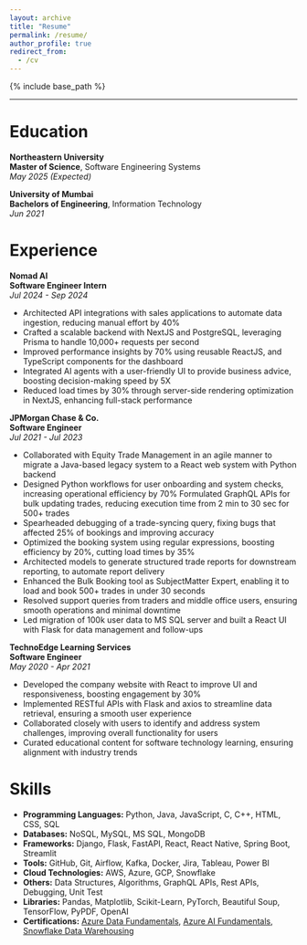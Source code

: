 ```yaml
---
layout: archive
title: "Resume"
permalink: /resume/
author_profile: true
redirect_from:
  - /cv
---
```


{% include base_path %}

----

# Education

**Northeastern University** <br />
**Master of Science**, Software Engineering Systems  
_May 2025 (Expected)_

**University of Mumbai** <br />
**Bachelors of Engineering**, Information Technology  
_Jun 2021_

# Experience

**Nomad AI** <br />
**Software Engineer Intern**  
_Jul 2024 - Sep 2024_
-  Architected API integrations with sales applications to automate data ingestion, reducing manual effort by 40%
- Crafted a scalable backend with NextJS and PostgreSQL, leveraging Prisma to handle 10,000+ requests per second
- Improved performance insights by 70% using reusable ReactJS, and TypeScript components for the dashboard
- Integrated AI agents with a user-friendly UI to provide business advice, boosting decision-making speed by 5X
- Reduced load times by 30% through server-side rendering optimization in NextJS, enhancing full-stack performance

**JPMorgan Chase & Co.** <br />
**Software Engineer**  
_Jul 2021 - Jul 2023_
- Collaborated with Equity Trade Management in an agile manner to migrate a Java-based legacy system to a React web system with Python backend
- Designed Python workflows for user onboarding and system checks, increasing operational efficiency by 70%
Formulated GraphQL APIs for bulk updating trades, reducing execution time from 2 min to 30 sec for 500+ trades
- Spearheaded debugging of a trade-syncing query, fixing bugs that affected 25% of bookings and improving accuracy
- Optimized the booking system using regular expressions, boosting efficiency by 20%, cutting load times by 35%
- Architected models to generate structured trade reports for downstream reporting, to automate report delivery
- Enhanced the Bulk Booking tool as SubjectMatter Expert, enabling it to load and book 500+ trades in under 30 seconds
- Resolved support queries from traders and middle office users, ensuring smooth operations and minimal downtime
- Led migration of 100k user data to MS SQL server and built a React UI with Flask for data management and follow-ups

**TechnoEdge Learning Services** <br />
**Software Engineer**  
_May 2020 - Apr 2021_
- Developed the company website with React to improve UI and responsiveness, boosting engagement by 30%
- Implemented RESTful APIs with Flask and axios to streamline data retrieval, ensuring a smooth user experience
- Collaborated closely with users to identify and address system challenges, improving overall functionality for users
- Curated educational content for software technology learning, ensuring alignment with industry trends

# Skills
* **Programming Languages:** Python, Java, JavaScript, C, C++, HTML, CSS, SQL
* **Databases:** NoSQL, MySQL, MS SQL, MongoDB
* **Frameworks:**	Django, Flask, FastAPI, React, React Native, Spring Boot, Streamlit 
* **Tools:** GitHub, Git, Airflow, Kafka, Docker, Jira, Tableau, Power BI
* **Cloud Technologies:** AWS, Azure, GCP, Snowflake
* **Others:** Data Structures, Algorithms, GraphQL APIs, Rest APIs, Debugging, Unit Test
* **Libraries:** Pandas, Matplotlib, Scikit-Learn, PyTorch, Beautiful Soup, TensorFlow, PyPDF, OpenAI
* **Certifications:** [Azure Data Fundamentals](https://www.credly.com/badges/6a48d1f2-ac6e-4d2a-b965-4c0e7d473420), [Azure AI Fundamentals](https://www.credly.com/badges/b099ff11-31c8-41d9-bc06-7057272a1dc4), [Snowflake Data Warehousing](https://achieve.snowflake.com/59e18970-b9d2-445e-a6dd-75dfb9650709#gs.4e5mgz)
